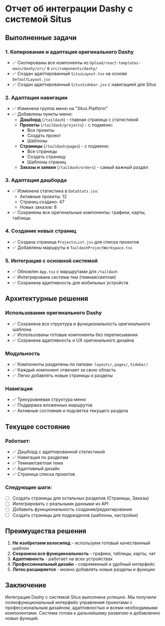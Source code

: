 # Отчет об интеграции Dashy с системой Situs

## Выполненные задачи

### 1. Копирование и адаптация оригинального Dashy

- ✅ Скопированы все компоненты из `Upload/react-templates-main/dashy/src/` в `src/components/dashy/`
- ✅ Создан адаптированный `SitusLayout.tsx` на основе `DefaultLayout.jsx`
- ✅ Создан адаптированный `SitusSidebar.jsx` с навигацией для Situs

### 2. Адаптация навигации

- ✅ Изменена группа меню на "Situs Platform"
- ✅ Добавлены пункты меню:
  - **Дашборд** (`/taildash`) - главная страница с статистикой
  - **Проекты** (`/taildash/projects`) - с подменю:
    - Все проекты
    - Создать проект
    - Шаблоны
  - **Страницы** (`/taildash/pages`) - с подменю:
    - Все страницы
    - Создать страницу
    - Шаблоны страниц
  - **Заказы и заявки** (`/taildash/orders`) - самый важный раздел

### 3. Адаптация дашборда

- ✅ Изменена статистика в `DataStats.jsx`:
  - Активные проекты: 12
  - Страниц создано: 47
  - Новых заказов: 8
- ✅ Сохранены все оригинальные компоненты: графики, карты, таблицы

### 4. Создание новых страниц

- ✅ Создана страница `ProjectsList.jsx` для списка проектов
- ✅ Добавлены маршруты в `TaildashProjectWorkspace.tsx`

### 5. Интеграция с основной системой

- ✅ Обновлен `App.tsx` с маршрутами для `/taildash`
- ✅ Интегрирована система тем (темная/светлая)
- ✅ Сохранена адаптивность для мобильных устройств

## Архитектурные решения

### Использование оригинального Dashy

- ✅ Сохранена вся структура и функциональность оригинального шаблона
- ✅ Использованы готовые компоненты без переписывания
- ✅ Сохранена адаптивность и UX оригинального дизайна

### Модульность

- ✅ Компоненты разделены по папкам: `layouts/`, `pages/`, `Sidebar/`
- ✅ Каждый компонент отвечает за свою область
- ✅ Легко добавлять новые страницы и разделы

### Навигация

- ✅ Трехуровневая структура меню
- ✅ Поддержка вложенных маршрутов
- ✅ Активные состояния и подсветка текущего раздела

## Текущее состояние

### Работает:

- ✅ Дашборд с адаптированной статистикой
- ✅ Навигация по разделам
- ✅ Темная/светлая тема
- ✅ Адаптивный дизайн
- ✅ Страница списка проектов

### Следующие шаги:

- [ ] Создать страницы для остальных разделов (Страницы, Заказы)
- [ ] Интегрировать с реальными данными из API
- [ ] Добавить функциональность создания/редактирования
- [ ] Создать страницы для подразделов (шаблоны, настройки)

## Преимущества решения

1. **Не изобретаем велосипед** - используем готовый качественный шаблон
2. **Сохранена вся функциональность** - графики, таблицы, карты, чат
3. **Адаптивность** - работает на всех устройствах
4. **Профессиональный дизайн** - современный и удобный интерфейс
5. **Легко расширяется** - можно добавлять новые разделы и функции

## Заключение

Интеграция Dashy с системой Situs выполнена успешно. Мы получили полнофункциональный интерфейс управления проектами с профессиональным дизайном, адаптивностью и всеми необходимыми компонентами. Система готова к дальнейшему развитию и добавлению новых функций.
